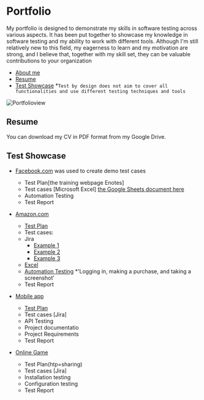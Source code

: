 # Portfolio
My portfolio is designed to demonstrate my skills in software testing across various aspects. It has been put together to showcase my knowledge in software testing and my ability to work with different tools. Although I'm still relatively new to this field, my eagerness to learn and my motivation are strong, and I believe that, together with my skill set, they can be valuable contributions to your organization
- [About me](#about-me)
- [Resume](#Resume)
- [Test Showcase](#Test-Showcase) *`Test by design does not aim to cover all functionalities and use different testing techniques and tools`

  
![Portfolioview](https://github.com/Michal134/Portfolio/assets/128796710/b4c2fa60-789e-4948-ae70-f17af4cc53ec)

## Resume
You can download my CV in PDF format from my Google Drive.
## Test Showcase

- [Facebook.com](Facebook.com) was used to create demo test cases
  * Test Plan[the training webpage Enotes]
  * Test cases [Microsoft Excel] [the Google Sheets document here](https://docs.google.com/spreadsheets/d/1PTc-aPCKWBm4B3aaTPsvJ5wgW0P-KkpvaclZAbQzTZY/edit#gid=0)
  * Automation Testing
  * Test Report

- [Amazon.com](Amazon.com)
  * [Test Plan](https://1drv.ms/w/s!ArG27EA3d8gegxqUSbn9LEeqW8RR?e=iF3uII)
  * Test cases:
  * Jira
    * [Example 1](https://drive.google.com/file/d/1yuEGeTquIAkowdwTitbQ93QFCtVNLN0B/view?usp=sharing)
    * [Example 2](https://drive.google.com/file/d/1gwx4aCIhyKprnH7xrZZRVHKw1QBNQN9g/view?usp=sharing)
    * [Example 3](https://drive.google.com/file/d/1hY-k3XcQm_0fp_2x4XGrx3QQ_WLxMtUO/view?usp=sharing)
  * [Excel](https://drive.google.com/file/d/1jclZW82by1_m1FDoIZYiNWQbu9zPtC93/view?usp=sharing) 
  * [Automation Testing](https://github.com/Michal134/Amazon.git) *'Logging in, making a purchase, and taking a screenshot'
  * Test Report
 
- [Mobile app](Amazon.com)
  * [Test Plan]([https://1drv.ms/w/s!ArG27EA3d8gegxrUSVLhuZlxKlnU?e=eikNkr)
  * Test cases [Jira]
  * API Testing
  * Project documentatio
  * Project Requirements
  * Test Report

- [Online Game](Amazon.com)
  * Test Plan(htp=sharing)
  * Test cases [Jira]
  * Installation testing
  * Configuration testing
  * Test Report

